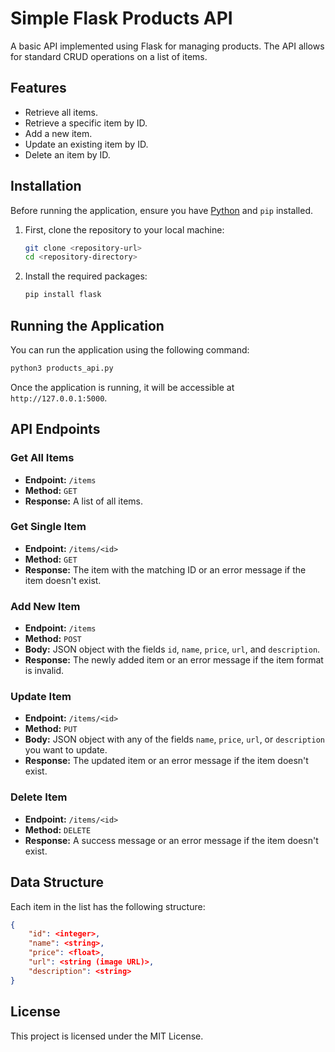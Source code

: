 # Simple Flask Products API

A basic API implemented using Flask for managing products. The API allows for standard CRUD operations on a list of items.

## Features

- Retrieve all items.
- Retrieve a specific item by ID.
- Add a new item.
- Update an existing item by ID.
- Delete an item by ID.

## Installation

Before running the application, ensure you have [Python](https://www.python.org/downloads/) and `pip` installed.

1. First, clone the repository to your local machine:

   ```bash
   git clone <repository-url>
   cd <repository-directory>
   ```

2. Install the required packages:
   ```bash
   pip install flask
   ```

## Running the Application

You can run the application using the following command:

```bash
python3 products_api.py
```

Once the application is running, it will be accessible at `http://127.0.0.1:5000`.

## API Endpoints

### Get All Items

- **Endpoint:** `/items`
- **Method:** `GET`
- **Response:** A list of all items.

### Get Single Item

- **Endpoint:** `/items/<id>`
- **Method:** `GET`
- **Response:** The item with the matching ID or an error message if the item doesn't exist.

### Add New Item

- **Endpoint:** `/items`
- **Method:** `POST`
- **Body:** JSON object with the fields `id`, `name`, `price`, `url`, and `description`.
- **Response:** The newly added item or an error message if the item format is invalid.

### Update Item

- **Endpoint:** `/items/<id>`
- **Method:** `PUT`
- **Body:** JSON object with any of the fields `name`, `price`, `url`, or `description` you want to update.
- **Response:** The updated item or an error message if the item doesn't exist.

### Delete Item

- **Endpoint:** `/items/<id>`
- **Method:** `DELETE`
- **Response:** A success message or an error message if the item doesn't exist.

## Data Structure

Each item in the list has the following structure:

```json
{
    "id": <integer>,
    "name": <string>,
    "price": <float>,
    "url": <string (image URL)>,
    "description": <string>
}
```

## License

This project is licensed under the MIT License.
